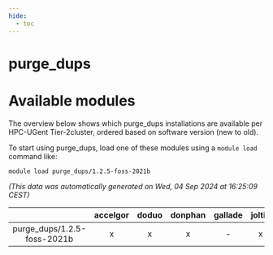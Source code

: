 ```yaml
---
hide:
  - toc
---
```


purge_dups
==========

# Available modules


The overview below shows which purge_dups installations are available per HPC-UGent Tier-2cluster, ordered based on software version (new to old).

To start using purge_dups, load one of these modules using a `module load` command like:

```shell
module load purge_dups/1.2.5-foss-2021b
```

*(This data was automatically generated on Wed, 04 Sep 2024 at 16:25:09 CEST)*  

| |accelgor|doduo|donphan|gallade|joltik|shinx|skitty|
| :---: | :---: | :---: | :---: | :---: | :---: | :---: | :---: |
|purge_dups/1.2.5-foss-2021b|x|x|x|-|x|-|x|
